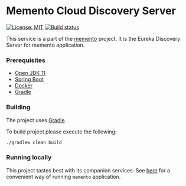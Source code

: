 # Memento Cloud Discovery Server
[![License: MIT](https://img.shields.io/badge/License-MIT-yellow.svg)](https://opensource.org/licenses/MIT)
[![Build status](https://github.com/tzarsmango/memento-cloud-discovery/workflows/Publish%20master/badge.svg)](https://github.com/tzarsmango/memento-cloud-discovery/actions)

This service is a part of the [memento](https://github.com/users/tzarsmango/projects/1) project. It is the Eureka 
Discovery Server for memento application. 

### Prerequisites

- [Open JDK 11](https://openjdk.java.net/projects/jdk/11/)
- [Spring Boot](https://spring.io/projects/spring-boot)
- [Docker](https://www.docker.com)
- [Gradle](https://gradle.org)

### Building

The project uses [Gradle](https://gradle.org/).

To build project please execute the following:

```bash
./gradlew clean build
```

### Running locally
This project tastes best with its companion services. See [here](https://github.com/tzarsmango/memento-docker) for a 
convenient way of running `memento` application.